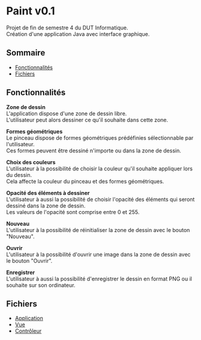 # Paint v0.1
Projet de fin de semestre 4 du DUT Informatique.  
Création d'une application Java avec interface graphique.  

## Sommaire
* [Fonctionnalités](https://gitlab.com/dut-informatique/java/paint-v0.1#fonctionnalités)
* [Fichiers](https://gitlab.com/dut-informatique/java/paint-v0.1#fichiers)

## Fonctionnalités
**Zone de dessin**  
L'application dispose d'une zone de dessin libre.  
L'utilisateur peut alors dessiner ce qu'il souhaite dans cette zone.  

**Formes géométriques**  
Le pinceau dispose de formes géométriques prédéfinies sélectionnable par l'utilisateur.  
Ces formes peuvent être dessiné n'importe ou dans la zone de dessin.  

**Choix des couleurs**  
L'utilisateur à la possibilité de choisir la couleur qu'il souhaite appliquer lors du dessin.  
Cela affecte la couleur du pinceau et des formes géométriques.  

**Opacité des éléments à dessiner**  
L'utilisateur à aussi la possibilité de choisir l'opacité des éléments qui seront dessiné dans la zone de dessin.  
Les valeurs de l'opacité sont comprise entre 0 et 255.  

**Nouveau**  
L'utilisateur à la possibilité de réinitialiser la zone de dessin avec le bouton "Nouveau".  

**Ouvrir**  
L'utilisateur à la possibilité d'ouvrir une image dans la zone de dessin avec le bouton "Ouvrir".  

**Enregistrer**  
L'utilisateur à aussi la possibilité d'enregistrer le dessin en format PNG ou il souhaite sur son ordinateur.  

## Fichiers
* [Application](https://gitlab.com/dut-informatique/java/paint-v0.1/-/blob/master/Application.java)
* [Vue](https://gitlab.com/dut-informatique/java/paint-v0.1/-/blob/master/VuePaint.java)
* [Contrôleur](https://gitlab.com/dut-informatique/java/paint-v0.1/-/blob/master/ControleurPaint.java)